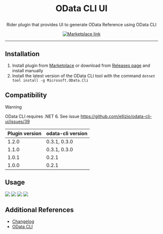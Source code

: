 # <p align="center"> OData CLI UI </p>

<p align="center"> Rider plugin that provides UI to generate OData Reference using OData CLI </p>

<p align="center">
  <a href="https://plugins.jetbrains.com/plugin/24117-odata-cli-ui" target="_blank">
    <img src="/img/marketplace.png" alt="Marketplace link">
  </a>
</p>

---


## Installation

1. Install plugin from [Marketplace](https://plugins.jetbrains.com/plugin/24117-odata-cli-ui) or download from [Releases page](https://github.com/ellizio/odata-cli-ui/releases) and install manually
2. Install the latest version of the OData CLI tool with the command `dotnet tool install -g Microsoft.OData.Cli`


## Compatibility

> [!WARNING]
> OData CLI requires .NET 6. See issue https://github.com/ellizio/odata-cli-ui/issues/39

| Plugin version | odata-cli version |
|----------------|-------------------|
| 1.2.0          | 0.3.1, 0.3.0      |
| 1.1.0          | 0.3.1, 0.3.0      |
| 1.0.1          | 0.2.1             |
| 1.0.0          | 0.2.1             |


## Usage

![](/img/step1.png)
![](/img/step2.png)
![](/img/step3.png)
![](/img/step4.png)


## Additional References

- [Changelog](CHANGELOG.md)
- [OData CLI](https://learn.microsoft.com/en-us/odata/odatacli/getting-started)
